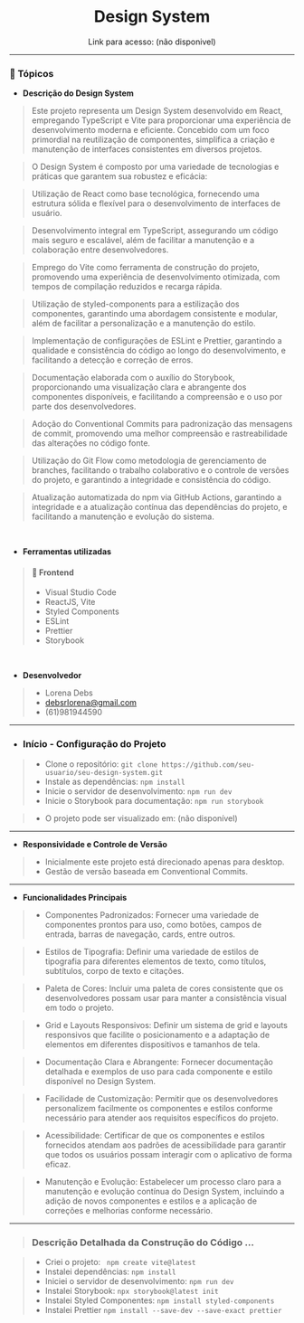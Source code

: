 <div align="center">
  <h1>Design System</h1>
  <p>Link para acesso: (não disponivel) </p>
</div>
<hr>

### :memo: Tópicos 

* **Descrição do Design System**

> Este projeto representa um Design System desenvolvido em React, empregando TypeScript e Vite para proporcionar uma experiência de desenvolvimento moderna e eficiente. Concebido com um foco primordial na reutilização de componentes, simplifica a criação e manutenção de interfaces consistentes em diversos projetos.

> O Design System é composto por uma variedade de tecnologias e práticas que garantem sua robustez e eficácia:

> Utilização de React como base tecnológica, fornecendo uma estrutura sólida e flexível para o desenvolvimento de interfaces de usuário.

> Desenvolvimento integral em TypeScript, assegurando um código mais seguro e escalável, além de facilitar a manutenção e a colaboração entre desenvolvedores.

> Emprego do Vite como ferramenta de construção do projeto, promovendo uma experiência de desenvolvimento otimizada, com tempos de compilação reduzidos e recarga rápida.

> Utilização de styled-components para a estilização dos componentes, garantindo uma abordagem consistente e modular, além de facilitar a personalização e a manutenção do estilo.

> Implementação de configurações de ESLint e Prettier, garantindo a qualidade e consistência do código ao longo do desenvolvimento, e facilitando a detecção e correção de erros.

> Documentação elaborada com o auxílio do Storybook, proporcionando uma visualização clara e abrangente dos componentes disponíveis, e facilitando a compreensão e o uso por parte dos desenvolvedores.

> Adoção do Conventional Commits para padronização das mensagens de commit, promovendo uma melhor compreensão e rastreabilidade das alterações no código fonte.

> Utilização do Git Flow como metodologia de gerenciamento de branches, facilitando o trabalho colaborativo e o controle de versões do projeto, e garantindo a integridade e consistência do código.

> Atualização automatizada do npm via GitHub Actions, garantindo a integridade e a atualização contínua das dependências do projeto, e facilitando a manutenção e evolução do sistema.


<br>

* **Ferramentas utilizadas**

> #### 🎨 Frontend
>
> * Visual Studio Code
> * ReactJS, Vite
> * Styled Components
> * ESLint
> * Prettier
> * Storybook

<br> 

* **Desenvolvedor**

> * Lorena Debs
> * debsrlorena@gmail.com
> * (61)981944590

<hr>

* ### Início - Configuração do Projeto

> * Clone o repositório: `git clone https://github.com/seu-usuario/seu-design-system.git`
> * Instale as dependências: `npm install`
> * Inicie o servidor de desenvolvimento: `npm run dev`
> * Inicie o Storybook para documentação: `npm run storybook`

> * O projeto pode ser visualizado em: (não disponível)

<hr>

* **Responsividade e Controle de Versão**

> * Inicialmente este projeto está direcionado apenas para desktop.
> * Gestão de versão baseada em Conventional Commits.

<hr>

* **Funcionalidades Principais**

> * Componentes Padronizados: Fornecer uma variedade de componentes prontos para uso, como botões, campos de entrada, barras de navegação, cards, entre outros.

> * Estilos de Tipografia: Definir uma variedade de estilos de tipografia para diferentes elementos de texto, como títulos, subtítulos, corpo de texto e citações.

> * Paleta de Cores: Incluir uma paleta de cores consistente que os desenvolvedores possam usar para manter a consistência visual em todo o projeto.

> * Grid e Layouts Responsivos: Definir um sistema de grid e layouts responsivos que facilite o posicionamento e a adaptação de elementos em diferentes dispositivos e tamanhos de tela.

> *  Documentação Clara e Abrangente: Fornecer documentação detalhada e exemplos de uso para cada componente e estilo disponível no Design System.

> *  Facilidade de Customização: Permitir que os desenvolvedores personalizem facilmente os componentes e estilos conforme necessário para atender aos requisitos específicos do projeto.

> *  Acessibilidade: Certificar de que os componentes e estilos fornecidos atendam aos padrões de acessibilidade para garantir que todos os usuários possam interagir com o aplicativo de forma eficaz.

> *  Manutenção e Evolução: Estabelecer um processo claro para a manutenção e evolução contínua do Design System, incluindo a adição de novos componentes e estilos e a aplicação de correções e melhorias conforme necessário.

<hr>

> ### Descrição Detalhada da Construção do Código ...

> * Criei o projeto: ` npm create vite@latest`
> * Instalei dependências: `npm install`
> * Iniciei o servidor de desenvolvimento: `npm run dev`
> * Instalei Storybook: `npx storybook@latest init`
> * Instalei Styled Componentes: `npm install styled-components` 
> * Instalei Prettier `npm install --save-dev --save-exact prettier`

